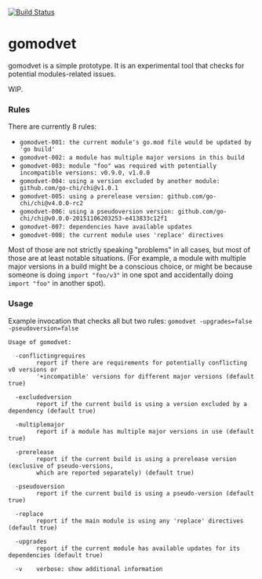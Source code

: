 [![Build Status](https://travis-ci.org/thepudds/gomodvet.svg?branch=master)](https://travis-ci.org/thepudds/gomodvet)

# gomodvet
gomodvet is a simple prototype. It is an experimental tool that checks for potential modules-related issues.

WIP.

### Rules

There are currently 8 rules:

* `gomodvet-001: the current module's go.mod file would be updated by 'go build'`
* `gomodvet-002: a module has multiple major versions in this build`
* `gomodvet-003: module "foo" was required with potentially incompatible versions: v0.9.0, v1.0.0`
* `gomodvet-004: using a version excluded by another module: github.com/go-chi/chi@v1.0.1`
* `gomodvet-005: using a prerelease version: github.com/go-chi/chi@v4.0.0-rc2`
* `gomodvet-006: using a pseudoversion version: github.com/go-chi/chi@v0.0.0-20151106203253-e413833c12f1`
* `gomodvet-007: dependencies have available updates`
* `gomodvet-008: the current module uses 'replace' directives`

Most of those are not strictly speaking "problems" in all cases, but most of those are at least
notable situations. (For example, a module with multiple major versions in a build might be a conscious
choice, or might be because someone is doing `import "foo/v3"` in one spot and accidentally 
doing `import "foo"` in another spot).

### Usage

Example invocation that checks all but two rules: `gomodvet -upgrades=false -pseudoversion=false`

```
Usage of gomodvet:

  -conflictingrequires
        report if there are requirements for potentially conflicting v0 versions or 
        '+incompatible' versions for different major versions (default true)
  
  -excludedversion
        report if the current build is using a version excluded by a dependency (default true)
  
  -multiplemajor
        report if a module has multiple major versions in use (default true)
  
  -prerelease
        report if the current build is using a prerelease version (exclusive of pseudo-versions,
        which are reported separately) (default true)
  
  -pseudoversion
        report if the current build is using a pseudo-version (default true)
  
  -replace
        report if the main module is using any 'replace' directives (default true)
  
  -upgrades
        report if the current module has available updates for its dependencies (default true)
  
  -v    verbose: show additional information
```
